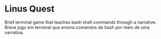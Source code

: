 # Linus Quest

Brief terminal game that teaches bash shell commands through a narrative.
Breve jogo em terminal que ensina comandos de bash por meio de uma narrativa.
